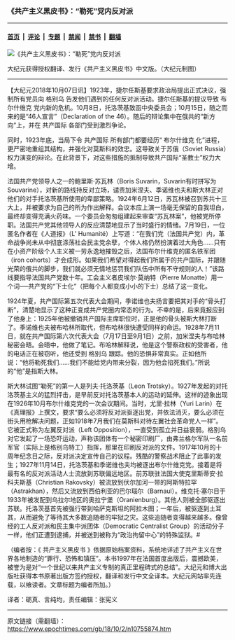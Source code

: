 ### 《共产主义黑皮书》：“勒死”党内反对派

---

#### [首页](../../../..?n10755874) &nbsp;|&nbsp; [评论](../../../../../epoch-comment?n10755874) &nbsp;|&nbsp; [专题](../../../../../epoch-special?n10755874) &nbsp;|&nbsp; [禁闻](../../../../../epoch-news?n10755874) &nbsp;|&nbsp; [禁书](../../../../../books?n10755874) &nbsp;|&nbsp; [翻墙](https://github.com/gfw-breaker/nogfw/blob/master/README.md?n10755874)


<div><img alt="《共产主义黑皮书》：“勒死”党内反对派" class="attachment-djy_600_400 size-djy_600_400 wp-post-image" src="https://i.epochtimes.com/assets/uploads/2017/12/dcbb5ad1ea37934a168afd29d68d142e-600x400.jpg"/>
<div class="caption">
 <p>
  大纪元获得授权翻译、发行《共产主义黑皮书》中文版。（大纪元制图）
 </p>
</div></div><hr/><div class="post_content" id="artbody" itemprop="articleBody">
 <!-- article content begin -->
 <p>
  【大纪元2018年10月07日讯】1923年，捷尔任斯基要求政治局提出正式决议，强制所有党员向
  <ok href="https://www.epochtimes.com/gb/tag/%E6%A0%BC%E5%88%AB%E4%B9%8C.html">
   格别乌
  </ok>
  告发他们遇到的任何反对派活动。捷尔任斯基的提议导致
  <ok href="https://www.epochtimes.com/gb/tag/%E5%B8%83%E5%B0%94%E4%BB%80%E7%BB%B4%E5%85%8B.html">
   布尔什维克
  </ok>
  党内新的危机。10月8日，托洛茨基致函中央委员会；10月15日，随之而来的是“46人宣言”（Declaration of the 46）。随后的辩论集中在俄共的“新方向”上，并在
  <ok href="https://www.epochtimes.com/gb/tag/%E5%85%B1%E4%BA%A7%E5%9B%BD%E9%99%85.html">
   共产国际
  </ok>
  各部门受到激烈争论。
 </p>
 <p>
  同时，1923年底，当局下令
  <ok href="https://www.epochtimes.com/gb/tag/%E5%85%B1%E4%BA%A7%E5%9B%BD%E9%99%85.html">
   共产国际
  </ok>
  所有部门都要经历“
  <ok href="https://www.epochtimes.com/gb/tag/%E5%B8%83%E5%B0%94%E4%BB%80%E7%BB%B4%E5%85%8B.html">
   布尔什维克
  </ok>
  化”进程，更严密地重组其结构，并强化对莫斯科的效忠。这导致关于苏俄（Soviet Russia）权力演变的辩论。在此背景下，对这些措施的抵制导致共产国际“圣教士”权力大增。
 </p>
 <p>
  法国共产党领导人之一的鲍里斯‧苏瓦林（Boris Suvarin，Suvarin有时拼写为Souvarine），对新的路线持反对立场，谴责加米涅夫、季诺维也夫和斯大林正对他们的对手托洛茨基所使用的卑鄙策略。1924年6月12日，苏瓦林被召到苏共十三大上，并被要求为自己的所为作出解释。会议本应上演一场毫无保留的自我坦白，最终却变得充满火药味。一个委员会匆匆组建起来审查“苏瓦林案”，他被党所停职。法国共产党其他领导人的反应清楚地显示了当时盛行的情绪。7月19日，一位匿名作者在《人道报》（L’ Humanité）上写道：“在我们党（法国共产党）内，革命战争尚未从中彻底涤荡社会民主党余孽，个体人格仍然扮演着过大角色……只有在小资产阶级个人主义被一劳永逸地摧毁之后，法国布尔什维克的匿名铁军团（iron cohorts）才会成形。如果我们希望对得起我们所属于的共产国际，并跟随光荣的俄共的脚步，我们就必须无情地惩罚我们队伍中所有不守规则的人！”该路线要指导法国共产党数十年。工会主义者皮埃尔‧莫纳特（Pierre Monatte）用一个词──共产党的“下士化”（把每个人都变成小小的下士）总结了这一变化。
 </p>
 <p>
  1924年夏，共产国际第五次代表大会期间，季诺维也夫扬言要把其对手的“骨头打断”，清楚地显示了这种正变成共产党圈内常态的行为。不幸的是，后来竟报应到了他身上：1925年他被撤销共产国际主席职位时，正是他的骨头被斯大林打断了。季诺维也夫被布哈林所取代，但布哈林很快遭受同样的命运。1928年7月11日，就在共产国际第六次代表大会（7月17日至9月1日）之前，加米涅夫与布哈林秘密会晤。会晤中，他做了笔记。布哈林解释说，他是这个警察政权的受害者，他的电话正在被窃听，他还受到
  <ok href="https://www.epochtimes.com/gb/tag/%E6%A0%BC%E5%88%AB%E4%B9%8C.html">
   格别乌
  </ok>
  跟踪。他的恐惧非常真实。正如他所说：“他将勒死我们……我们不能给党内带来分裂，因为他会掐死我们。”所说的“他”是指斯大林。
 </p>
 <p>
  斯大林试图“勒死”的第一人是列夫‧托洛茨基（Leon Trotsky）。1927年发起的对托洛茨基主义的猛烈抨击，是早前反对托洛茨基本人的运动的延伸。这样的迹象出现在1926年10月布尔什维克党的一次会议期间。当时，尤里‧拉林（Yuri Larin）在《真理报》上撰文，要求“要么必须将反对派驱逐出党，并依法消灭，要么必须在街头用枪解决问题，正如1918年7月我们在莫斯科对待左翼社会革命党人一样”。它被正式称为左翼反对派（Left Opposition），一直受到孤立并日益衰弱。格别乌对它发起了一场恐吓运动，声称该团体有一个秘密印刷厂，由弗兰格尔军队一名前军官（实际上是格别乌特工）指挥，那里在印刷反对派的文件。1917年10月的十周年纪念日之际，反对派决定宣传自己的议程。残酷的警察战术阻止了此事的发生；1927年11月14日，托洛茨基和季诺维也夫均被逐出布尔什维克党。接着是将最有名的反对派活动人士流放到苏联偏远地区。前苏联驻法国大使克里斯蒂安‧拉科夫斯基（Christian Rakovsky）被流放到伏尔加河一带的阿斯特拉罕（Astrakhan），然后又流放到西伯利亚的巴尔瑙尔（Barnaul）。维克托‧塞尔日于1933年被发配到乌拉尔地区的奥拉宁堡（Oranienburg）。其他人则被全部驱逐出苏联。托洛茨基首先被强行带到哈萨克斯坦的阿拉木图；一年后，被驱逐到土耳其，从而避免了等待其大多数追随者的牢狱之灾。这些追随者变得越来越多。像曾经的工人反对派和民主集中派团体（Democratic Centralist Group）的活动分子一样，他们正遭到逮捕，并被送到被称为“政治拘留中心”的特殊监狱。#
 </p>
 <p>
  （编者按：《
  <ok href="https://www.epochtimes.com/gb/tag/%E5%85%B1%E4%BA%A7%E4%B8%BB%E4%B9%89%E9%BB%91%E7%9A%AE%E4%B9%A6.html">
   共产主义黑皮书
  </ok>
  》依据原始档案资料，系统地详述了共产主义在世界各地制造的“罪行、恐怖和镇压”。本书1997年在法国首度出版后，震撼欧美，被誉为是对“一个世纪以来共产主义专制的真正里程碑式的总结”。大纪元和博大出版社获得本书原著出版方签约授权，翻译和发行中文全译本。大纪元网站率先连载，以飨读者。文章标题为编者所加。）
 </p>
 <p>
  译者：砺真、言纯均，责任编辑：张宪义
 </p>
 <!-- article content end -->
 <div id="below_article_ad">
 </div>
</div>


---

原文链接（需翻墙）：https://www.epochtimes.com/gb/18/10/2/n10755874.htm
